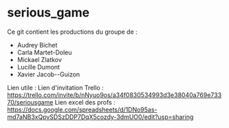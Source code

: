 # serious_game
Ce git contient les productions du groupe de :
- Audrey Bichet
- Carla Martet-Doleu
- Mickael Zlatkov
- Lucille Dumont
- Xavier Jacob--Guizon

Lien utile :
Lien d'invitation Trello : https://trello.com/invite/b/nNyuo9os/a34f0830534993d3e38040a769e73370/seriousgame
Lien excel des profs : https://docs.google.com/spreadsheets/d/1DNo95as-md7aNB3xQpvSDSzDDP7DqX5cozdy-3dmUO0/edit?usp=sharing
